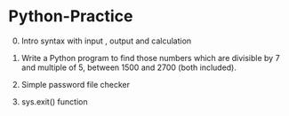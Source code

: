 # Python-Practice

0. Intro syntax with input , output and calculation

1. Write a Python program to find those numbers which are divisible by 7 and multiple of 5, between 1500 and 2700 (both included).

2. Simple password file checker

3. sys.exit() function
